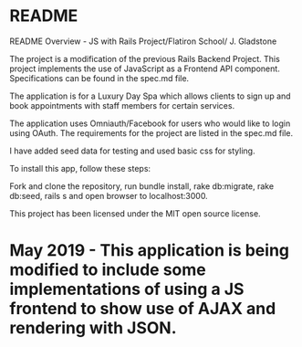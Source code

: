 # README

README
Overview - JS with Rails Project/Flatiron School/ J. Gladstone

The project is a modification of the previous Rails Backend Project. This project implements the use of JavaScript as a Frontend API component. Specifications can be found in the spec.md file.

The application is for a Luxury Day Spa which allows clients to sign up and book appointments with staff members for certain services.

The application uses Omniauth/Facebook for users who would like to login using OAuth.
The requirements for the project are listed in the spec.md file.

I have added seed data for testing and used basic css for styling.

To install this app, follow these steps:

Fork and clone the repository, run bundle install, rake db:migrate, rake db:seed, rails s and open browser to localhost:3000.

This project has been licensed under the MIT open source license.

# May 2019 - This application is being modified to include some implementations of using a JS frontend to show use of AJAX and rendering with JSON.





